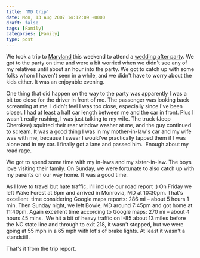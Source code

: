 ```yaml
---
title: 'MD trip'
date: Mon, 13 Aug 2007 14:12:09 +0000
draft: false
tags: [Family]
categories: [Family]
type: post
---
```


We took a trip to [Maryland](http://en.wikipedia.org/wiki/Maryland) this weekend to attend a [wedding after party](http://en.allexperts.com/q/Weddings-1546/Wedding-party.htm). We got to the party on time and were a bit worried when we didn't see any of my relatives until about an hour into the party. We got to catch up with some folks whom I haven't seen in a while, and we didn't have to worry about the kids either. It was an enjoyable evening.

One thing that did happen on the way to the party was apparently I was a bit too close for the driver in front of me. The passenger was looking back screaming at me. I didn't feel I was too close, especially since I've been closer. I had at least a half car length between me and the car in front. Plus I wasn't really rushing, I was just talking to my wife. The truck (Jeep Cherokee) squirted their rear window washer at me, and the guy continued to scream. It was a good thing I was in my mother-in-law's car and my wife was with me, because I swear I would've practically tapped them if I was alone and in my car. I finally got a lane and passed him.  Enough about my road rage.

We got to spend some time with my in-laws and my sister-in-law. The boys love visiting their family. On Sunday, we were fortunate to also catch up with my parents on our way home. It was a good time.

As I love to travel but hate traffic, I'll include our road report :) On Friday we left Wake Forest at 6pm and arrived in Monrovia, MD at 10:30pm. That's excellent  time considering Google maps reports: 286 mi – about 5 hours 1 min. Then Sunday night, we left Bowie, MD around 7:45pm and got home at 11:40pm. Again excellent time according to Google maps: 270 mi – about 4 hours 45 mins.  We hit a bit of heavy traffic on I-85 about 13 miles before the NC state line and through to exit 218, it wasn't stopped, but we were going at 55 mph in a 65 mph with lot's of brake lights. At least it wasn't a standstill.

That's it from the trip report.